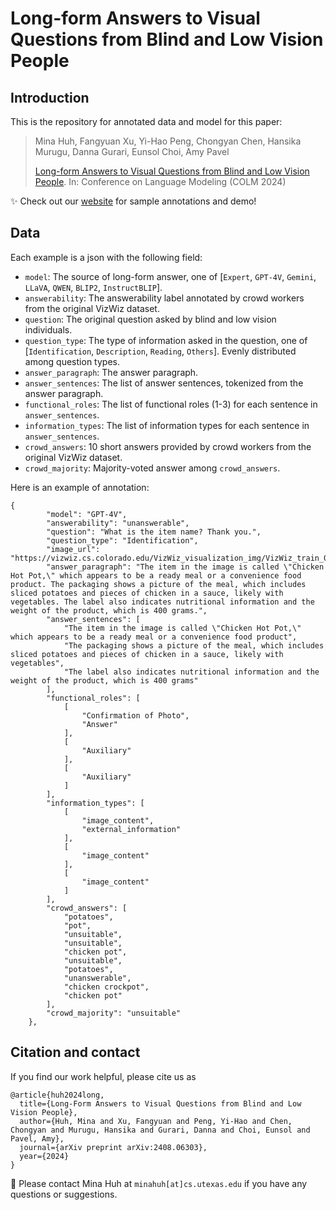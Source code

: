 # Long-form Answers to Visual Questions from Blind and Low Vision People


## Introduction
This is the repository for annotated data and model for this paper: </br>

> Mina Huh, Fangyuan Xu, Yi-Hao Peng, Chongyan Chen, Hansika Murugu, Danna Gurari, Eunsol Choi, Amy Pavel
>
> [Long-form Answers to Visual Questions from Blind and Low Vision People](). In: Conference on Language Modeling (COLM 2024)

✨ Check out our [website](https://minahuh.com/lfvqa) for sample annotations and demo!


## Data

Each example is a json with the following field:
* `model`: The source of long-form answer, one of [`Expert`, `GPT-4V`, `Gemini`, `LLaVA`, `QWEN`, `BLIP2`, `InstructBLIP`]. 
* `answerability`: The answerability label annotated by crowd workers from the original VizWiz dataset.
* `question`: The original question asked by blind and low vision individuals.
* `question_type`: The type of information asked in the question, one of [`Identification`, `Description`, `Reading`, `Others`]. Evenly distributed among question types.
* `answer_paragraph`: The answer paragraph.
* `answer_sentences`: The list of answer sentences, tokenized from the answer paragraph.
* `functional_roles`: The list of functional roles (1-3) for each sentence in `answer_sentences`. 
* `information_types`: The list of information types for each sentence in `answer_sentences`.
* `crowd_answers`: 10 short answers provided by crowd workers from the original VizWiz dataset.
* `crowd_majority`: Majority-voted answer among `crowd_answers`.

Here is an example of annotation: 

```
{
        "model": "GPT-4V",
        "answerability": "unanswerable",
        "question": "What is the item name? Thank you.",
        "question_type": "Identification",
        "image_url": "https://vizwiz.cs.colorado.edu/VizWiz_visualization_img/VizWiz_train_00018439.jpg",
        "answer_paragraph": "The item in the image is called \"Chicken Hot Pot,\" which appears to be a ready meal or a convenience food product. The packaging shows a picture of the meal, which includes sliced potatoes and pieces of chicken in a sauce, likely with vegetables. The label also indicates nutritional information and the weight of the product, which is 400 grams.",
        "answer_sentences": [
            "The item in the image is called \"Chicken Hot Pot,\" which appears to be a ready meal or a convenience food product",
            "The packaging shows a picture of the meal, which includes sliced potatoes and pieces of chicken in a sauce, likely with vegetables",
            "The label also indicates nutritional information and the weight of the product, which is 400 grams"
        ],
        "functional_roles": [
            [
                "Confirmation of Photo",
                "Answer"
            ],
            [
                "Auxiliary"
            ],
            [
                "Auxiliary"
            ]
        ],
        "information_types": [
            [
                "image_content",
                "external_information"
            ],
            [
                "image_content"
            ],
            [
                "image_content"
            ]
        ],
        "crowd_answers": [
            "potatoes",
            "pot",
            "unsuitable",
            "unsuitable",
            "chicken pot",
            "unsuitable",
            "potatoes",
            "unanswerable",
            "chicken crockpot",
            "chicken pot"
        ],
        "crowd_majority": "unsuitable"
    },
```


## Citation and contact
If you find our work helpful, please cite us as

```
@article{huh2024long,
  title={Long-Form Answers to Visual Questions from Blind and Low Vision People},
  author={Huh, Mina and Xu, Fangyuan and Peng, Yi-Hao and Chen, Chongyan and Murugu, Hansika and Gurari, Danna and Choi, Eunsol and Pavel, Amy},
  journal={arXiv preprint arXiv:2408.06303},
  year={2024}
}
```

📧 Please contact Mina Huh at `minahuh[at]cs.utexas.edu` if you have any questions or suggestions.
